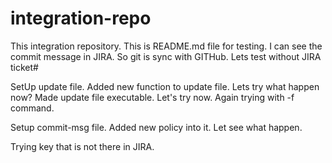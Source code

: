 # integration-repo
This integration repository. This is README.md file for testing.
I can see the commit message in JIRA. So git is sync with GITHub.
Lets test without JIRA ticket#

SetUp update file.
Added new function to update file. Lets try what happen now?
Made update file executable. Let's try now.
Again trying with -f command.

Setup commit-msg file.
Added new policy into it. Let see what happen.

Trying key that is not there in JIRA.
